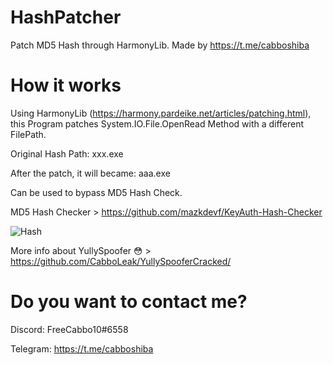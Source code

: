 # HashPatcher
Patch MD5 Hash through HarmonyLib. Made by https://t.me/cabboshiba

# How it works

Using HarmonyLib (https://harmony.pardeike.net/articles/patching.html), this Program patches System.IO.File.OpenRead Method with a different FilePath.

Original Hash Path: xxx.exe

After the patch, it will became: aaa.exe

Can be used to bypass MD5 Hash Check.

MD5 Hash Checker > https://github.com/mazkdevf/KeyAuth-Hash-Checker

![Hash](https://user-images.githubusercontent.com/92642446/190469952-941c016a-0f21-47fc-96b1-8a178da814e1.png)

More info about YullySpoofer :flushed: > https://github.com/CabboLeak/YullySpooferCracked/

# Do you want to contact me?

Discord: FreeCabbo10#6558

Telegram: https://t.me/cabboshiba



